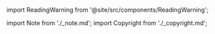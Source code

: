import ReadingWarning from '@site/src/components/ReadingWarning';

import Note from './_note.md';
import Copyright from './_copyright.md';

<Note />
<Copyright />
<ReadingWarning />
